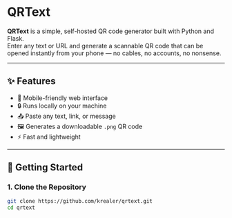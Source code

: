 # QRText

**QRText** is a simple, self-hosted QR code generator built with Python and Flask.  
Enter any text or URL and generate a scannable QR code that can be opened instantly from your phone — no cables, no accounts, no nonsense.

---

## ✨ Features

- 📱 Mobile-friendly web interface
- 🔒 Runs locally on your machine
- 📤 Paste any text, link, or message
- 🖼️ Generates a downloadable `.png` QR code
- ⚡ Fast and lightweight

---

## 🚀 Getting Started

### 1. Clone the Repository

```bash
git clone https://github.com/krealer/qrtext.git
cd qrtext
